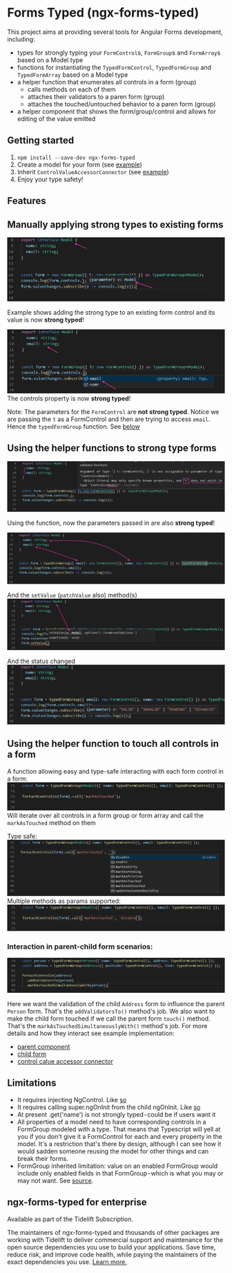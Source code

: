 # Forms Typed (ngx-forms-typed)
This project aims at providing several tools for Angular Forms development, including: 
 - types for strongly typing your `FormControl`s, `FormGroup`s and `FormArray`s based on a Model type
 - functions for instantiating the `TypedFormControl`, `TypedFormGroup` and `TypedFormArray` based on a Model type
 - a helper function that enumerates all controls in a form (group) 
     - calls methods on each of them
     - attaches their validators to a paren form (group) 
     - attaches the touched/untouched behavior to a paren form (group)
 - a helper component that shows the form/group/control and allows for editing of the value emitted 
 
## Getting started

1. `npm install --save-dev ngx-forms-typed` 
2. Create a model for your form (see [example](/src/app/person-contact/person-contact.model.ts))
3. Inherit `ControlValueAccessorConnector` (see [example](/src/app/person-contact/person-contact.component.ts))
4. Enjoy your type safety!
 
## Features

## Manually applying strong types to existing forms 
![Manually typed example - value - missing image](./assets/manually-typed-value.png)

Example shows adding the strong type to an existing form control and its value is now **strong typed**!

![Manually typed example - missing image](./assets/manually-typed.jpg) 
The controls property is now **strong typed**!

Note: The parameters for the `FormControl` are **not strong typed**. Notice we are passing the `t` as a FormControl and then are trying to access `email`. Hence the `typedFormGroup` function. See [below](#Using-the-helper-functions-to-strong-type-forms)

## Using the helper functions to strong type forms
![auto typed example - parmeter error - missing image](./assets/typed-form-control-error.png)

Using the function, now the parameters passed in are also **strong typed**!

![auto typed example - missing image](./assets/typed-form-control.png)

And the `setValue` (`patchValue` also) method(s)
![auto typed example - missing image](./assets/forms-typed-set-value.png)


And the status changed
![auto typed example - missing image](./assets/forms-typed-status-changes.png)


## Using the helper function to touch all controls in a form
A function allowing easy and type-safe interacting with each form control in a form:
![For each control in - missing image](./assets/for-each-touched.png)
Will iterate over all controls in a form group or form array and call the `markAsTouched` method on them

Type safe:
![For each control in - missing image](./assets/for-each-typed.png)
Multiple methods as params supported:
![For each control in - missing image](./assets/for-each-typed-result.png)

### Interaction in parent-child form scenarios:
![For each control in - missing image](./assets/for-each-parent-child-interact.png)

Here we want the validation of the child `Address` form to influence the parent `Person` form. That's the `addValidatorsTo()` method's job. We also want to make the child form touched if we call the parent form `touch()` method. That's the `markAsTouchedSimultaneouslyWith()` method's job. For more details and how they interact see example implementation:
 - [parent component](src/app/party-form/party-form.component.ts) 
 - [child form](src/app/person-contact/person-contact.component.ts) 
 - [control calue accessor connector](src/app/shared/control-value-accessor-connector.ts)

## Limitations
- It requires injecting NgControl. Like [so](https://github.com/gparlakov/forms-typed/blob/21e99c91877746b506dd64ad0e5a127eeed15bac/src/app/person-contact/person-contact.component.ts#L13)
- It requires calling super.ngOnInit from the child ngOnInit. Like [so](https://github.com/gparlakov/forms-typed/blob/21e99c91877746b506dd64ad0e5a127eeed15bac/src/app/person-contact/person-contact.component.ts#L24)
- At present .get('name') is not strongly typed - could be if users want it
- All properties of a model need to have corresponding controls in a FormGroup modeled with a type. That means that Typescript will yell at you if you don't give it a FormControl for each and every property in the model. It's a restriction that's there by design, although I can see how it would sadden someone reusing the model for other things and can break their forms.
- FormGroup inherited limitation: value on an enabled FormGroup would include only enabled fields in that FormGroup - which is what you may or may not want. See [source](https://github.com/angular/angular/blob/master/packages/forms/src/model.ts#L1570-L1579).

## ngx-forms-typed for enterprise

Available as part of the Tidelift Subscription.

The maintainers of ngx-forms-typed and thousands of other packages are working with Tidelift to deliver commercial support and maintenance for the open source dependencies you use to build your applications. Save time, reduce risk, and improve code health, while paying the maintainers of the exact dependencies you use. [Learn more.](https://tidelift.com/subscription/pkg/npm-ngx-forms-typed?utm_source=npm-ngx-forms-typed&utm_medium=referral&utm_campaign=readme)
